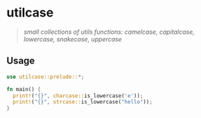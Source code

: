 # utilcase

> *small collections of utils functions: camelcase, capitalcase, lowercase, snakecase, uppercase*

## Usage

```rust
use utilcase::prelude::*;

fn main() {
  print!("{}", charcase::is_lowercase('e'));
  print!("{}", strcase::is_lowercase("hello"));
}
```
